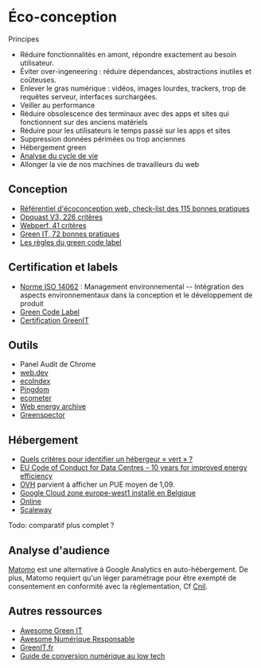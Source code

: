 # Éco-conception

Principes

* Réduire fonctionnalités en amont, répondre exactement au besoin utilisateur.
* Éviter over-ingeneering : réduire dépendances, abstractions inutiles et coûteuses.
* Enlever le gras numérique : vidéos, images lourdes, trackers, trop de requêtes serveur, interfaces surchargées.
* Veiller au performance
* Réduire obsolescence des terminaux avec des apps et sites qui fonctionnent sur des anciens matériels
* Réduire pour les utilisateurs le temps passé sur les apps et sites
* Suppression données périmées ou trop anciennes
* Hébergement green
* [Analyse du cycle de vie](https://fr.wikipedia.org/wiki/Analyse_du_cycle_de_vie)
* Allonger la vie de nos machines de travailleurs du web

## Conception

* [Référentiel d'écoconception web, check-list des 115 bonnes pratiques](https://collectif.greenit.fr/ecoconception-web/115-bonnes-pratiques-eco-conception_web.html)
* [Opquast V3, 226 critères](https://checklists.opquast.com/fr/oqs-v3/)
* [Webperf, 41 critères](https://checklists.opquast.com/webperf/)
* [Green IT, 72 bonnes pratiques](https://checklists.opquast.com/greenit/)
* [Les règles du green code label](https://label.greencodelab.org/green-code-label-detail/)

## Certification et labels

* [Norme ISO 14062](https://www.iso.org/fr/standard/33020.html) : Management environnemental -- Intégration des aspects environnementaux dans la conception et le développement de produit
* [Green Code Label](https://www.greencodelab.org/eco-conception-logicielle/un-label-deco-conception-numerique-pour-plus-de-sobriete/)
* [Certification GreenIT](https://www.greenit.fr/formations/)

## Outils

* Panel Audit de Chrome
* [web.dev](https://web.dev/)
* [ecoIndex](http://www.ecoindex.fr)
* [Pingdom](https://tools.pingdom.com/)
* [ecometer](http://www.ecometer.org/)
* [Web energy archive](https://wea.greencodelab.org/fr/)
* [Greenspector](https://greenspector.com)

## Hébergement

* [Quels critères pour identifier un hébergeur « vert » ?](https://www.greenit.fr/2009/05/18/quels-criteres-pour-identifier-un-hebergeur-vert/)
* [EU Code of Conduct for Data Centres – 10 years for improved energy efficiency](https://ec.europa.eu/jrc/en/news/eu-code-conduct-data-centres-10-years-improved-energy-efficiency)
* [OVH](https://www.ovh.com/fr/apropos/green-it.xml) parvient à afficher un PUE moyen de 1,09.
* [Google Cloud zone europe-west1 installé en Belgique](https://sustainability.google/projects/belgium-solar/)
* [Online](https://pue.online.net/fr)
* [Scaleway](https://www.scaleway.com/pdf/iliad-dc3.pdf)

Todo: comparatif plus complet ?

## Analyse d'audience

[Matomo](https://matomo.org/) est une alternative à Google Analytics en auto-hébergement. De plus, Matomo requiert qu'un léger paramétrage pour être exempté de consentement en conformité avec la règlementation, Cf [Cnil](https://www.cnil.fr/fr/solutions-pour-les-cookies-de-mesure-daudience).

## Autres ressources

* [Awesome Green IT](https://github.com/alvessteve/awesome-green-it)
* [Awesome Numérique Responsable](https://github.com/cyrildotcc/awesome-numerique-responsable)
* [GreenIT.fr](https://www.greenit.fr/)
* [Guide de conversion numérique au low tech](http://gauthierroussilhe.com/fr/posts/convert-low-tech)
